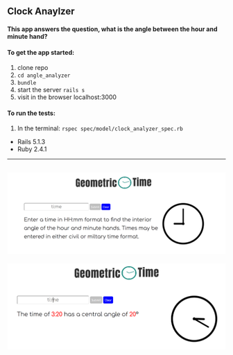 ## Clock Anaylzer
#### This app answers the question, what is the angle between the hour and minute hand?

#### To get the app started:
1. clone repo
2. `cd angle_analyzer`
3. `bundle` 
4. start the server `rails s`
4. visit in the browser localhost:3000

#### To run the tests:
1. In the terminal: `rspec spec/model/clock_analyzer_spec.rb` 

* Rails 5.1.3
* Ruby 2.4.1

---
![](https://github.com/loriculberson/clock_analyzer/raw/master/app/assets/images/clock_app_demo.png)
---
![](https://github.com/loriculberson/clock_analyzer/raw/master/app/assets/images/clock_app_demo2.png)




